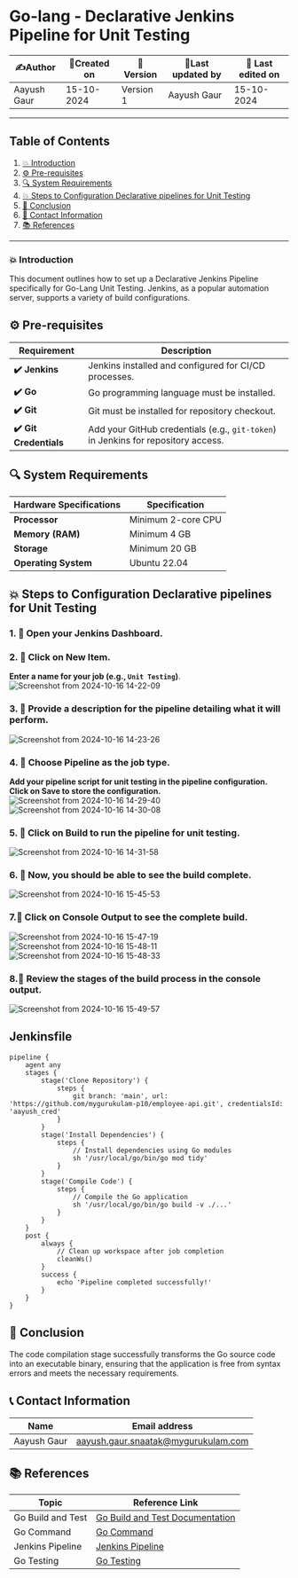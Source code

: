 # Go-lang - Declarative Jenkins Pipeline for Unit Testing 


| ✍️Author      | 📅Created on  |📌 Version    | 📝Last updated by |📅 Last edited on |
|-------------|-------------|------------|-----------------|----------------|
| Aayush Gaur| 15-10-2024  | Version 1  | Aayush Gaur    | 15-10-2024   |

---
## Table of Contents
1. [💥 Introduction](#-introduction)
2. [⚙ Pre-requisites](#-pre-requisites)
3. [🔍 System Requirements](#-system-requirements)
4. [💥 Steps to Configuration Declarative pipelines for Unit Testing](#-steps-to-configuration-declarative-pipelines-for-unit-testing)
5. [📛 Conclusion](#-conclusion)
6. [📧 Contact Information](#-contact-information)
7. [📚 References](#-references)

---
### 💥 Introduction
This document outlines how to set up a Declarative Jenkins Pipeline specifically for Go-Lang Unit Testing. Jenkins, as a popular automation server, supports a variety of build configurations.


## ⚙ Pre-requisites
| Requirement          | Description                                                                 |
|----------------------|-----------------------------------------------------------------------------|
| **✔️ Jenkins**          | Jenkins installed and configured for CI/CD processes.                       |
| **✔️ Go**               | Go programming language must be installed.          |
| **✔️ Git**              | Git must be installed for repository checkout.        |
| **✔️ Git Credentials**  | Add your GitHub credentials (e.g., `git-token`) in Jenkins for repository access. |

## 🔍 System Requirements
| Hardware Specifications | Specification                                                     |
|----------------------|-------------------------------------------------------------------|
| **Processor**        | Minimum 2-core CPU                          |
| **Memory (RAM)**     | Minimum 4 GB                                   |
| **Storage**          | Minimum 20 GB|
| **Operating System** | Ubuntu 22.04       |

## 💥 Steps to Configuration Declarative pipelines for Unit Testing

### 1. 🚀 Open your Jenkins Dashboard.

### 2. 🚀 Click on **New Item**. 
 **Enter a name for your job (e.g., `Unit Testing`)**.
![Screenshot from 2024-10-16 14-22-09](https://github.com/user-attachments/assets/31d94ee8-a5cf-4cd2-99e8-d0a994ea7264)

### 3. 🚀 Provide a description for the pipeline detailing what it will perform.
![Screenshot from 2024-10-16 14-23-26](https://github.com/user-attachments/assets/812973d8-a4e6-43b8-b3c6-9430f74c9cf5)

### 4. 🚀 Choose **Pipeline** as the job type. 
**Add your pipeline script for unit testing in the pipeline configuration.** 
**Click on **Save** to store the configuration.**
![Screenshot from 2024-10-16 14-29-40](https://github.com/user-attachments/assets/52fafceb-8cca-4c2b-91d4-eac5fc82dcbd)
![Screenshot from 2024-10-16 14-30-08](https://github.com/user-attachments/assets/478c998b-7703-4ffe-b41d-bf7ff878ef5a)

### 5. 🚀 Click on Build to run the pipeline for unit testing.
![Screenshot from 2024-10-16 14-31-58](https://github.com/user-attachments/assets/9f752c6b-e02d-490d-a4d8-614108fc149e)


### 6. 🚀 Now, you should be able to see the build complete.
![Screenshot from 2024-10-16 15-45-53](https://github.com/user-attachments/assets/dc22a66f-c3ac-4860-b0cc-fedeb3eaf9cf)

### 7.🚀 Click on Console Output to see the complete build.
![Screenshot from 2024-10-16 15-47-19](https://github.com/user-attachments/assets/30ace96a-faab-4359-ad6d-19ca0dcbf781)
![Screenshot from 2024-10-16 15-48-11](https://github.com/user-attachments/assets/46259054-14ea-45f3-82f0-bd1f31f27b43)
![Screenshot from 2024-10-16 15-48-33](https://github.com/user-attachments/assets/8dd8e210-f5a6-4aec-9aaf-683a931ff627)

### 8.🚀 Review the stages of the build process in the console output.
![Screenshot from 2024-10-16 15-49-57](https://github.com/user-attachments/assets/d366953f-f533-439d-a459-6bb56180a90f)

## Jenkinsfile
```
pipeline {
    agent any
    stages {
        stage('Clone Repository') {
            steps {
                git branch: 'main', url: 'https://github.com/mygurukulam-p10/employee-api.git', credentialsId: 'aayush_cred'
            }
        }
        stage('Install Dependencies') {
            steps {
                // Install dependencies using Go modules
                sh '/usr/local/go/bin/go mod tidy'
            }
        }
        stage('Compile Code') {
            steps {
                // Compile the Go application
                sh '/usr/local/go/bin/go build -v ./...'
            }
        }
    }
    post {
        always {
            // Clean up workspace after job completion
            cleanWs()
        }
        success {
            echo 'Pipeline completed successfully!'
        }
    }
}
```
## 🏁 Conclusion
The code compilation stage successfully transforms the Go source code into an executable binary, ensuring that the application is free from syntax errors and meets the necessary requirements.

## 📞 Contact Information

| Name       | Email address     |
|------------|-------------------|
| Aayush Gaur | aayush.gaur.snaatak@mygurukulam.com |

## 📚 References

| Topic                   | Reference Link                                           |
|-------------------------|---------------------------------------------------------|
| Go Build and Test       | [Go Build and Test Documentation](https://golang.org/doc/code.html)  |
| Go Command              | [Go Command](https://golang.org/ref/go)                |
| Jenkins Pipeline        | [Jenkins Pipeline](https://www.jenkins.io/doc/book/pipeline/) |
| Go Testing              | [Go Testing](https://golang.org/pkg/testing/)          |

